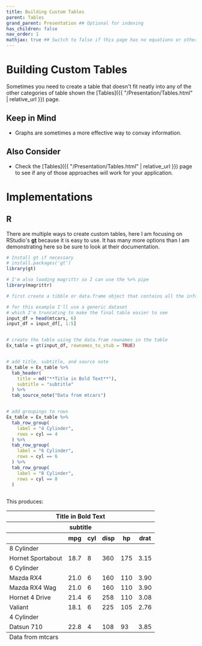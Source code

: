 ```yaml
---
title: Building Custom Tables
parent: Tables
grand_parent: Presentation ## Optional for indexing
has_children: false
nav_order: 1
mathjax: true ## Switch to false if this page has no equations or other math rendering.
---
```


# Building Custom Tables


Sometimes you need to create a table that doesn't fit neatly into any of the other categories of table shown the [Tables]({{ "/Presentation/Tables.html" | relative_url }}) page.


## Keep in Mind

- Graphs are sometimes a more effective way to convay information.

## Also Consider

- Check the [Tables]({{ "/Presentation/Tables.html" | relative_url }}) page to see if any of those approaches will work for your application.


# Implementations

## R

There are multiple ways to create custom tables, here I am focusing on RStudio's **[gt](https://gt.rstudio.com/)** because it is easy to use. It has many more options than I am demonstrating here so be sure to look at their documentation.

```r
# Install gt if necessary
# install.packages('gt')
library(gt)

# I'm also loading magrittr so I can use the %>% pipe
library(magrittr)

# first create a tibble or data.frame object that contains all the information you want in your rows and columns.

# for this example I'll use a generic dataset
# which I'm truncating to make the final table easier to see
input_df = head(mtcars, 6)
input_df = input_df[, 1:5]


# create the table using the data.fram rownames in the table
Ex_table = gt(input_df, rownames_to_stub = TRUE)


# add title, subtitle, and source note
Ex_table = Ex_table %>%
  tab_header(
    title = md("**Title in Bold Text**"),
    subtitle = "subtitle"
  ) %>%
  tab_source_note("Data from mtcars")


# add groupings to rows
Ex_table = Ex_table %>%
  tab_row_group(
    label = "4 Cylinder",
    rows = cyl == 4
  ) %>%
  tab_row_group(
    label = "6 Cylinder",
    rows = cyl == 6
  ) %>%
  tab_row_group(
    label = "8 Cylinder",
    rows = cyl == 8
  ) 
  
```

This produces:


</style>
<table class="gt_table">
  <thead class="gt_header">
    <tr>
      <th colspan="6" class="gt_heading gt_title gt_font_normal" style><strong>Title in Bold Text</strong></th>
    </tr>
    <tr>
      <th colspan="6" class="gt_heading gt_subtitle gt_font_normal gt_bottom_border" style>subtitle</th>
    </tr>
  </thead>
  <thead class="gt_col_headings">
    <tr>
      <th class="gt_col_heading gt_columns_bottom_border gt_left" rowspan="1" colspan="1"></th>
      <th class="gt_col_heading gt_columns_bottom_border gt_right" rowspan="1" colspan="1">mpg</th>
      <th class="gt_col_heading gt_columns_bottom_border gt_right" rowspan="1" colspan="1">cyl</th>
      <th class="gt_col_heading gt_columns_bottom_border gt_right" rowspan="1" colspan="1">disp</th>
      <th class="gt_col_heading gt_columns_bottom_border gt_right" rowspan="1" colspan="1">hp</th>
      <th class="gt_col_heading gt_columns_bottom_border gt_right" rowspan="1" colspan="1">drat</th>
    </tr>
  </thead>
  <tbody class="gt_table_body">
    <tr class="gt_group_heading_row">
      <td colspan="6" class="gt_group_heading">8 Cylinder</td>
    </tr>
    <tr class="gt_row_group_first"><td class="gt_row gt_right gt_stub">Hornet Sportabout</td>
<td class="gt_row gt_right">18.7</td>
<td class="gt_row gt_right">8</td>
<td class="gt_row gt_right">360</td>
<td class="gt_row gt_right">175</td>
<td class="gt_row gt_right">3.15</td></tr>
    <tr class="gt_group_heading_row">
      <td colspan="6" class="gt_group_heading">6 Cylinder</td>
    </tr>
    <tr class="gt_row_group_first"><td class="gt_row gt_right gt_stub">Mazda RX4</td>
<td class="gt_row gt_right">21.0</td>
<td class="gt_row gt_right">6</td>
<td class="gt_row gt_right">160</td>
<td class="gt_row gt_right">110</td>
<td class="gt_row gt_right">3.90</td></tr>
    <tr><td class="gt_row gt_right gt_stub">Mazda RX4 Wag</td>
<td class="gt_row gt_right">21.0</td>
<td class="gt_row gt_right">6</td>
<td class="gt_row gt_right">160</td>
<td class="gt_row gt_right">110</td>
<td class="gt_row gt_right">3.90</td></tr>
    <tr><td class="gt_row gt_right gt_stub">Hornet 4 Drive</td>
<td class="gt_row gt_right">21.4</td>
<td class="gt_row gt_right">6</td>
<td class="gt_row gt_right">258</td>
<td class="gt_row gt_right">110</td>
<td class="gt_row gt_right">3.08</td></tr>
    <tr><td class="gt_row gt_right gt_stub">Valiant</td>
<td class="gt_row gt_right">18.1</td>
<td class="gt_row gt_right">6</td>
<td class="gt_row gt_right">225</td>
<td class="gt_row gt_right">105</td>
<td class="gt_row gt_right">2.76</td></tr>
    <tr class="gt_group_heading_row">
      <td colspan="6" class="gt_group_heading">4 Cylinder</td>
    </tr>
    <tr class="gt_row_group_first"><td class="gt_row gt_right gt_stub">Datsun 710</td>
<td class="gt_row gt_right">22.8</td>
<td class="gt_row gt_right">4</td>
<td class="gt_row gt_right">108</td>
<td class="gt_row gt_right">93</td>
<td class="gt_row gt_right">3.85</td></tr>
  </tbody>
  <tfoot class="gt_sourcenotes">
    <tr>
      <td class="gt_sourcenote" colspan="6">Data from mtcars</td>
    </tr>
  </tfoot>
  
</table>
</div>
